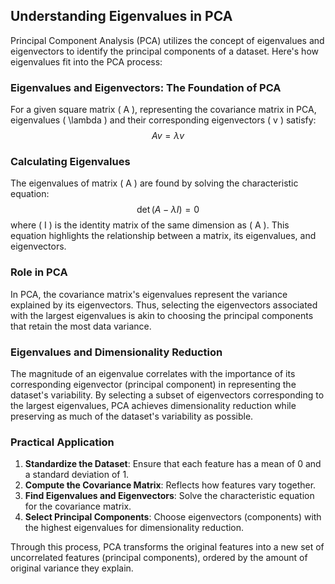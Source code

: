 
## Understanding Eigenvalues in PCA

Principal Component Analysis (PCA) utilizes the concept of eigenvalues and eigenvectors to identify the principal components of a dataset. Here's how eigenvalues fit into the PCA process:

### Eigenvalues and Eigenvectors: The Foundation of PCA
For a given square matrix \( A \), representing the covariance matrix in PCA, eigenvalues \( \lambda \) and their corresponding eigenvectors \( v \) satisfy:
$$
Av = \lambda v
$$

### Calculating Eigenvalues
The eigenvalues of matrix \( A \) are found by solving the characteristic equation:
$$
\det(A - \lambda I) = 0
$$
where \( I \) is the identity matrix of the same dimension as \( A \). This equation highlights the relationship between a matrix, its eigenvalues, and eigenvectors.

### Role in PCA
In PCA, the covariance matrix's eigenvalues represent the variance explained by its eigenvectors. Thus, selecting the eigenvectors associated with the largest eigenvalues is akin to choosing the principal components that retain the most data variance.

### Eigenvalues and Dimensionality Reduction
The magnitude of an eigenvalue correlates with the importance of its corresponding eigenvector (principal component) in representing the dataset's variability. By selecting a subset of eigenvectors corresponding to the largest eigenvalues, PCA achieves dimensionality reduction while preserving as much of the dataset's variability as possible.

### Practical Application
1. **Standardize the Dataset**: Ensure that each feature has a mean of 0 and a standard deviation of 1.
2. **Compute the Covariance Matrix**: Reflects how features vary together.
3. **Find Eigenvalues and Eigenvectors**: Solve the characteristic equation for the covariance matrix.
4. **Select Principal Components**: Choose eigenvectors (components) with the highest eigenvalues for dimensionality reduction.

Through this process, PCA transforms the original features into a new set of uncorrelated features (principal components), ordered by the amount of original variance they explain.

